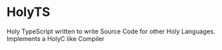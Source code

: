 # HolyTS
Holy TypeScript written to write Source Code for other Holy Languages. Implements a HolyC like Compiler
